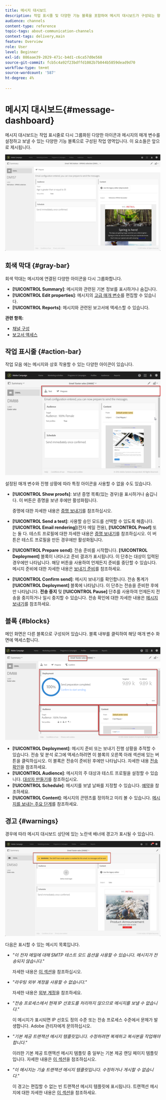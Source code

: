 ```yaml
---
title: 메시지 대시보드
description: 작업 표시줄 및 다양한 기능 블록을 포함하여 메시지 대시보드가 구성되는 항목을 살펴봅니다.
audience: channels
content-type: reference
topic-tags: about-communication-channels
context-tags: delivery,main
feature: Overview
role: User
level: Beginner
exl-id: 886aae39-2029-471c-b4d1-c6ca57d0e568
source-git-commit: fcb5c4a92f23bdffd1082b7b044b5859dead9d70
workflow-type: tm+mt
source-wordcount: '587'
ht-degree: 4%

---
```


# 메시지 대시보드{#message-dashboard}

메시지 대시보드는 작업 표시줄로 다시 그룹화된 다양한 아이콘과 메시지의 매개 변수를 설정하고 보낼 수 있는 다양한 기능 블록으로 구성된 작업 영역입니다. 이 요소들은 앞으로 제시됩니다.

![](assets/delivery_dashboard_2.png)

## 회색 막대 {#gray-bar}

회색 막대는 메시지에 연결된 다양한 아이콘을 다시 그룹화합니다.

* **[!UICONTROL Summary]**: 메시지와 관련된 기본 정보를 표시하거나 숨깁니다.
* **[!UICONTROL Edit properties]**: 메시지의 [고급 매개 변수](../../administration/using/configuring-email-channel.md#list-of-email-properties)를 편집할 수 있습니다.
* **[!UICONTROL Reports]**: 메시지와 관련된 보고서에 액세스할 수 있습니다.

**관련 항목:**

* [채널 구성](../../administration/using/about-channel-configuration.md)
* [보고서 액세스](../../reporting/using/about-dynamic-reports.md)

## 작업 표시줄 {#action-bar}

작업 모음 에는 메시지와 상호 작용할 수 있는 다양한 아이콘이 있습니다.

![](assets/delivery_dashboard_4.png)

설정된 매개 변수와 진행 상황에 따라 특정 아이콘을 사용할 수 없을 수도 있습니다.

* **[!UICONTROL Show proofs]**: 보낸 증명 목록(있는 경우)을 표시하거나 숨깁니다. 이 버튼은 증명을 보낸 후에만 활성화됩니다.

  증명에 대한 자세한 내용은 [증명 보내기](../../sending/using/sending-proofs.md)를 참조하십시오.

* **[!UICONTROL Send a test]**: 사용할 승인 모드를 선택할 수 있도록 해줍니다. **[!UICONTROL Email rendering]**(전자 메일 전용), **[!UICONTROL Proof]** 또는 둘 다. 테스트 프로필에 대한 자세한 내용은 [증명 보내기](../../sending/using/sending-proofs.md)를 참조하십시오. 이 버튼은 테스트 프로필을 만든 경우에만 활성화됩니다.

* **[!UICONTROL Prepare send]**: 전송 준비를 시작합니다. **[!UICONTROL Deployment]** 블록이 나타나고 준비 결과가 표시됩니다. 이 단추는 대상이 입력된 경우에만 나타납니다. 해당 버튼을 사용하여 언제든지 준비를 중단할 수 있습니다. 메시지 준비에 대한 자세한 내용은 [보내기 준비](../../sending/using/preparing-the-send.md)를 참조하세요.

* **[!UICONTROL Confirm send]**: 메시지 보내기를 확인합니다. 전송 통계가 **[!UICONTROL Deployment]** 블록에 나타납니다. 이 단추는 전송을 준비한 후에만 나타납니다. **전송 중지** 및 **[!UICONTROL Pause]** 단추를 사용하여 언제든지 전송을 중지하거나 일시 중지할 수 있습니다. 전송 확인에 대한 자세한 내용은 [메시지 보내기](../../sending/using/confirming-the-send.md)를 참조하세요.

## 블록 {#blocks}

메인 화면은 다른 블록으로 구성되어 있습니다. 블록 내부를 클릭하여 해당 매개 변수 화면에 액세스합니다.

![](assets/delivery_dashboard_3.png)

* **[!UICONTROL Deployment]**: 메시지 준비 또는 보내기 진행 상황을 추적할 수 있습니다. 전송 및 분석 로그에 액세스하려면 이 블록의 오른쪽 아래 섹션에 있는 버튼을 클릭하십시오. 이 블록은 전송이 준비된 후에만 나타납니다. 자세한 내용 [전송 확인](../../sending/using/confirming-the-send.md)을 참조하세요.
* **[!UICONTROL Audience]**: 메시지의 주 대상과 테스트 프로필을 설정할 수 있습니다. [대상자 만들기](../../audiences/using/creating-audiences.md)를 참조하십시오.
* **[!UICONTROL Schedule]**: 메시지를 보낼 날짜를 지정할 수 있습니다. [예약](../../sending/using/about-scheduling-messages.md)을 참조하세요.
* **[!UICONTROL Content]**: 메시지의 콘텐츠를 정의하고 미리 볼 수 있습니다. [메시지를 보내는 주요 단계](../../channels/using/key-steps-to-send-a-message.md)를 참조하세요.

## 경고 {#warnings}

경우에 따라 메시지 대시보드 상단에 있는 노란색 배너에 경고가 표시될 수 있습니다.

![](assets/delivery_dashboard_warnings.png)

다음은 표시할 수 있는 메시지 목록입니다.

* *&quot;이 전자 메일에 대해 SMTP 테스트 모드 옵션을 사용할 수 있습니다. 메시지가 전송되지 않습니다.&quot;*

  자세한 내용은 [이 섹션](../../administration/using/configuring-email-channel.md#smtp-test-mode)을 참조하십시오.

* *&quot;라우팅 외부 계정을 사용할 수 없습니다.&quot;*

  자세한 내용은 [외부 계정](../../administration/using/external-accounts.md)을 참조하세요.

* *&quot;전송 프로세스에서 현재 IP 선호도를 처리하지 않으므로 메시지를 보낼 수 없습니다.&quot;*

  이 메시지가 표시되면 IP 선호도 정의 수준 또는 전송 프로세스 수준에서 문제가 발생합니다. Adobe 관리자에게 문의하십시오.

* *&quot;기본 제공 트랜잭션 메시지 템플릿입니다. 수정하려면 복제하고 복사본을 작업해야 합니다.&quot;*

  이러한 기본 제공 트랜잭션 메시지 템플릿 중 일부는 기본 제공 랜딩 페이지 템플릿입니다. 자세한 내용은 [이 섹션](../../channels/using/landing-page-templates.md)을 참조하십시오.

* *&quot;이 메시지는 기술 트랜잭션 메시지 템플릿입니다. 수정하거나 게시할 수 없습니다.&quot;*

  이 경고는 편집할 수 없는 빈 트랜잭션 메시지 템플릿에 표시됩니다. 트랜잭션 메시지에 대한 자세한 내용은 [이 섹션](../../channels/using/getting-started-with-transactional-msg.md)을 참조하세요.
